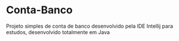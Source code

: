 # Conta-Banco

Projeto simples de conta de banco desenvolvido pela IDE Intellij para estudos, desenvolvido totalmente em Java
